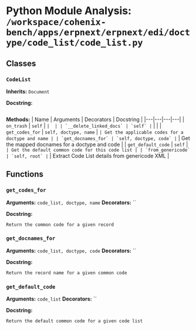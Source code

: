 # Python Module Analysis: `/workspace/cohenix-bench/apps/erpnext/erpnext/edi/doctype/code_list/code_list.py`

## Classes

### `CodeList`
**Inherits:** `Document`


**Docstring:**
```

```

**Methods:**
| Name | Arguments | Decorators | Docstring |
|---|---|---|---|
| `on_trash` | `self` | `` |  |
| `__delete_linked_docs` | `self` | `` |  |
| `get_codes_for` | `self, doctype, name` | `` | Get the applicable codes for a doctype and name |
| `get_docnames_for` | `self, doctype, code` | `` | Get the mapped docnames for a doctype and code |
| `get_default_code` | `self` | `` | Get the default common code for this code list |
| `from_genericode` | `self, root` | `` | Extract Code List details from genericode XML |





## Functions

### `get_codes_for`
**Arguments:** `code_list, doctype, name`
**Decorators:** ``

**Docstring:**
```
Return the common code for a given record
```
### `get_docnames_for`
**Arguments:** `code_list, doctype, code`
**Decorators:** ``

**Docstring:**
```
Return the record name for a given common code
```
### `get_default_code`
**Arguments:** `code_list`
**Decorators:** ``

**Docstring:**
```
Return the default common code for a given code list
```

